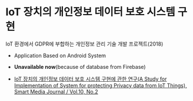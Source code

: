 # IoT 장치의 개인정보 데이터 보호 시스템 구현
IoT 환경에서 GDPR에 부합하는 개인정보 관리 기술 개발 프로젝트(2018)

- Application Based on Android System
- **Unavailable now**(because of database from Firebase)

- [IoT 장치의 개인정보 데이터 보호 시스템 구현에 관한 연구(A Study for Implementation of System for protecting Privacy data from IoT Things), Smart Media Journal / Vol.10, No.2](https://www.kci.go.kr/kciportal/ci/sereArticleSearch/ciSereArtiView.kci?sereArticleSearchBean.artiId=ART002735483)
